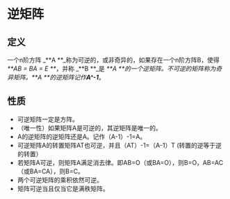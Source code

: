 # 逆矩阵

## 定义

一个n阶方阵 _**A **_称为可逆的，或非奇异的，如果存在一个n阶方阵B，使得 _**AB = BA = E **_，并称 _**B **_是 _**A **_的一个逆矩阵。不可逆的矩阵称为奇异矩阵。_**A **_的逆矩阵记作_**A^-1**_。

## 性质

* 可逆矩阵一定是方阵。
* （唯一性）如果矩阵A是可逆的，其逆矩阵是唯一的。
* A的逆矩阵的逆矩阵还是A。记作（A-1）-1=A。
* 可逆矩阵A的转置矩阵AT也可逆，并且（AT）-1=（A-1）T \(转置的逆等于逆的转置）
* 若矩阵A可逆，则矩阵A满足消去律。即AB=O（或BA=O），则B=O，AB=AC（或BA=CA），则B=C。
* 两个可逆矩阵的乘积依然可逆。
* 矩阵可逆当且仅当它是满秩矩阵。



